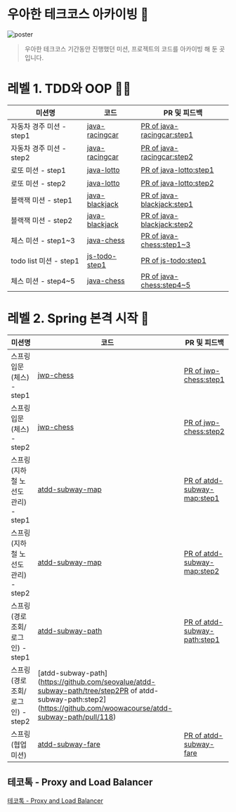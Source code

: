 # 우아한 테크코스 아카이빙 🚀
![poster](https://github.com/da-nyee/woowacourse-projects/raw/master/img/techcourse_poster_3nd.jpg)


> 우아한 테크코스 기간동안 진행했던 미션, 프로젝트의 코드를 아카이빙 해 둔 곳입니다.


# 레벨 1. TDD와 OOP ✍🏻


|미션명|코드|PR 및 피드백|
|------|---|---|
|자동차 경주 미션 - step1|[java-racingcar](https://github.com/seovalue/java-racingcar/tree/seovalue)|[PR of java-racingcar:step1](https://github.com/woowacourse/java-racingcar/pulls?q=is%3Apr+is%3Aclosed+%EC%A1%B0%EC%95%A4)|
|자동차 경주 미션 - step2|[java-racingcar](https://github.com/seovalue/java-racingcar/tree/step2)|[PR of java-racingcar:step2](https://github.com/woowacourse/java-racingcar/pulls?q=is%3Apr+is%3Aclosed+%EC%A1%B0%EC%95%A4)|
|로또 미션 - step1|[java-lotto](https://github.com/seovalue/java-lotto/tree/step1)|[PR of java-lotto:step1](https://github.com/woowacourse/java-lotto/pull/232)|
|로또 미션 - step2|[java-lotto](https://github.com/seovalue/java-lotto/tree/step2)|[PR of java-lotto:step2](https://github.com/woowacourse/java-lotto/pull/292)|
|블랙잭 미션 - step1|[java-blackjack](https://github.com/seovalue/java-blackjack/tree/step1)|[PR of java-blackjack:step1](https://github.com/woowacourse/java-blackjack/pull/134)|
|블랙잭 미션 - step2|[java-blackjack](https://github.com/seovalue/java-blackjack/tree/step2)|[PR of java-blackjack:step2](https://github.com/woowacourse/java-blackjack/pull/170)|
|체스 미션 - step1~3|[java-chess](https://github.com/seovalue/java-chess/tree/step1)|[PR of java-chess:step1~3](https://github.com/woowacourse/java-chess/pull/163)|
|todo list 미션 - step1|[js-todo-step1](https://github.com/seovalue/js-todo-list-step1/tree/seovalue)|[PR of js-todo:step1](https://github.com/woowacourse/js-todo-list-step1/pull/19)|
|체스 미션 - step4~5|[java-chess](https://github.com/seovalue/java-chess/tree/step2)|[PR of java-chess:step4~5](https://github.com/woowacourse/java-chess/pull/228)|


# 레벨 2. Spring 본격 시작 🚀
|미션명|코드|PR 및 피드백|
|------|---|---|
|스프링 입문(체스) - step1|[jwp-chess](https://github.com/seovalue/jwp-chess/tree/step1)|[PR of jwp-chess:step1](https://github.com/woowacourse/jwp-chess/pull/225)|
|스프링 입문(체스) - step2|[jwp-chess](https://github.com/seovalue/jwp-chess/tree/step2)|[PR of jwp-chess:step2](https://github.com/woowacourse/jwp-chess/pull/276)|
|스프링 (지하철 노선도 관리) - step1|[atdd-subway-map](https://github.com/seovalue/atdd-subway-map/tree/step1)|[PR of atdd-subway-map:step1](https://github.com/woowacourse/atdd-subway-map/pull/101)|
|스프링 (지하철 노선도 관리) - step2|[atdd-subway-map](https://github.com/seovalue/atdd-subway-map/tree/step2)|[PR of atdd-subway-map:step2](https://github.com/woowacourse/atdd-subway-map/pull/130)|
|스프링 (경로 조회/로그인) - step1|[atdd-subway-path](https://github.com/seovalue/atdd-subway-path/tree/step1)|[PR of atdd-subway-path:step1](https://github.com/woowacourse/atdd-subway-path/pull/74)|
|스프링 (경로 조회/로그인) - step2|[atdd-subway-path](https://github.com/seovalue/atdd-subway-path/tree/step2PR of atdd-subway-path:step2](https://github.com/woowacourse/atdd-subway-path/pull/118)|
|스프링 (협업 미션)|[atdd-subway-fare](https://github.com/seovalue/atdd-subway-fare/tree/seovalue)|[PR of atdd-subway-fare](https://github.com/woowacourse/atdd-subway-fare/pull/30)|

## 테코톡 - Proxy and Load Balancer
[테코톡 - Proxy and Load Balancer](https://youtu.be/u4O4zHdiFhk)


